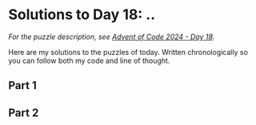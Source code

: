 # Solutions to Day 18: ..

*For the puzzle description, see [Advent of Code 2024 - Day 18](https://adventofcode.com/2024/day/18).*

Here are my solutions to the puzzles of today. Written chronologically so you can follow both my code and line of thought.

## Part 1



## Part 2

